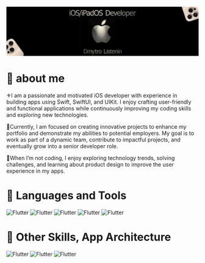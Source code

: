 ![Header](./assets/99.png)

##
# 🔱 about me 
⚜️I am a passionate and motivated iOS developer with experience in building apps using Swift, SwiftUI, and UIKit. I enjoy crafting user-friendly and functional applications while continuously improving my coding skills and exploring new technologies.

🔆Currently, I am focused on creating innovative projects to enhance my portfolio and demonstrate my abilities to potential employers. My goal is to work as part of a dynamic team, contribute to impactful projects, and eventually grow into a senior developer role.

🔅When I’m not coding, I enjoy exploring technology trends, solving challenges, and learning about product design to improve the user experience in my apps.

##
# 🔱 Languages and Tools

![Flutter](https://img.shields.io/badge/-Swift-090909?style-for-the-badge&logo=Swift)
![Flutter](https://img.shields.io/badge/-SwiftUI-090909?style-for-the-badge&logo=Swift&logoColor=675CFF)
![Flutter](https://img.shields.io/badge/-UIKit-090909?style-for-the-badge&logo=UIKit&logoColor=675CFF)
![Flutter](https://img.shields.io/badge/-Git-090909?style-for-the-badge&logo=Git)
![Flutter](https://img.shields.io/badge/-AVFoundation-090909?style-for-the-badge&logo=Apple)

##

# 🔱 Other Skills, App Architecture

![Flutter](https://img.shields.io/badge/-MVVM-090909?style-for-the-badge&logo=Swift&logoColor=675CFF)
![Flutter](https://img.shields.io/badge/-MVC-090909?style-for-the-badge&logo=UIKit)
![Flutter](https://img.shields.io/badge/-AutoLayout-090909?style-for-the-badge&logo=UIKit&logoColor=F18F50)



